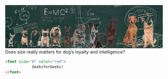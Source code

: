<img src="dogs_intelligence.png" alt="hi" class="inline"/>
Does size really matters for dog’s loyalty and intelligence?

```html
<font size="6" color="red">
            GeeksforGeeks! 
</font>
```
